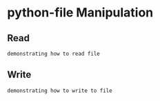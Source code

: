 # python-file Manipulation
## Read
```
demonstrating how to read file
```
## Write
```
demonstrating how to write to file
```
